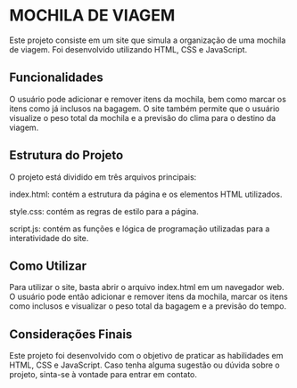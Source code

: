 <h1> MOCHILA DE VIAGEM </H1>
<p>
Este projeto consiste em um site que simula a organização de uma mochila de viagem. Foi desenvolvido utilizando HTML, CSS e JavaScript.
</p>

<h2> Funcionalidades </h2>
<p>
O usuário pode adicionar e remover itens da mochila, bem como marcar os itens como já inclusos na bagagem. O site também permite que o usuário visualize o peso total da mochila e a previsão do clima para o destino da viagem.
</p>

<h2>Estrutura do Projeto</h2>  
<p>O projeto está dividido em três arquivos principais:</p>

<p>index.html: contém a estrutura da página e os elementos HTML utilizados.</p>
<p>style.css: contém as regras de estilo para a página.</p>
<p>script.js: contém as funções e lógica de programação utilizadas para a interatividade do site.</p>

<h2>Como Utilizar</h2>
<p>Para utilizar o site, basta abrir o arquivo index.html em um navegador web. O usuário pode então adicionar e remover itens da mochila, marcar os itens como inclusos e visualizar o peso total da bagagem e a previsão do tempo.</p>

<h2>Considerações Finais</h2>
<p> Este projeto foi desenvolvido com o objetivo de praticar as habilidades em HTML, CSS e JavaScript. Caso tenha alguma sugestão ou dúvida sobre o projeto, sinta-se à vontade para entrar em contato. </p>
